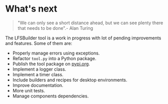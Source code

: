 # What's next

> <div class="famous-quote">"We can only see a short distance ahead, but we can see plenty there that needs to be done".- Alan Turing</div>

The LFSBuilder tool is a work in progress with lot of pending improvements and features. Some of them are:

* Properly manage errors using exceptions.
* Refactor `tool.py` into a Python package.
* Publish the tool package on [pypi.org](https://pypi.org/).
* Implement a logger class.
* Implement a timer class.
* Include builders and recipes for desktop environments.
* Improve documentation.
* More unit tests.
* Manage components dependencies.

